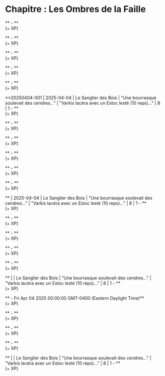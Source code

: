 # Chapitre  : Les Ombres de la Faille  

** - **  
  (+ XP)  

** - **  
  (+ XP)  

** - **  
  (+ XP)  

** - **  
  (+ XP)  

** - **  
  (+ XP)  

**20250404-001 | 2025-04-04 | Le Sanglier des Bois | "Une bourrasque soulevait des cendres..." | "Varkis lacéra avec un Estoc lesté (10 reps)..." | 8 | 1 - **  
  (+ XP)  

** - **  
  (+ XP)  

** - **  
  (+ XP)  

** - **  
  (+ XP)  

** - **  
  (+ XP)  

** - **  
  (+ XP)  

** | 2025-04-04 | Le Sanglier des Bois | "Une bourrasque soulevait des cendres..." | "Varkis lacéra avec un Estoc lesté (10 reps)..." | 8 | 1 - **  
  (+ XP)  

** - **  
  (+ XP)  

** - **  
  (+ XP)  

** - **  
  (+ XP)  

** - **  
  (+ XP)  

** |  | Le Sanglier des Bois | "Une bourrasque soulevait des cendres..." | "Varkis lacéra avec un Estoc lesté (10 reps)..." | 8 | 1 - **  
  (+ XP)  

** - Fri Apr 04 2025 00:00:00 GMT-0400 (Eastern Daylight Time)**  
  (+ XP)  

** - **  
  (+ XP)  

** - **  
  (+ XP)  

** - **  
  (+ XP)  

** |  | Le Sanglier des Bois | "Une bourrasque soulevait des cendres..." | "Varkis lacéra avec un Estoc lesté (10 reps)..." | 8 | 1 - **  
  (+ XP)  

